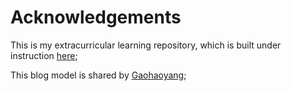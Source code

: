 # Acknowledgements

This is my extracurricular learning repository, which is built under instruction [here](http://cyzus.github.io/2015/06/21/github-build-blog/);      

This blog model is shared by [Gaohaoyang](http://gaohaoyang.github.io);



